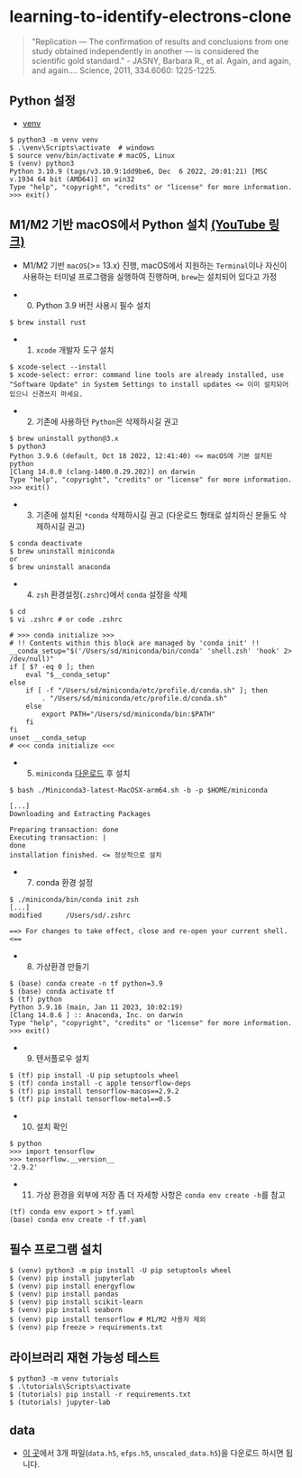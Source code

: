 # learning-to-identify-electrons-clone

> "Replication — The confirmation of results and conclusions from one study obtained independently in another — is considered the scientific gold standard." - JASNY, Barbara R., et al. Again, and again, and again…. Science, 2011, 334.6060: 1225-1225.

## Python 설정

* [venv](https://docs.python.org/3.10/library/venv.html)

```
$ python3 -m venv venv
$ .\venv\Scripts\activate  # windows
$ source venv/bin/activate # macOS, Linux
$ (venv) python3
Python 3.10.9 (tags/v3.10.9:1dd9be6, Dec  6 2022, 20:01:21) [MSC v.1934 64 bit (AMD64)] on win32
Type "help", "copyright", "credits" or "license" for more information.
>>> exit()
```

## M1/M2 기반 macOS에서 Python 설치 [(YouTube 링크)](https://www.youtube.com/watch?v=iqUEutQKd04)
- M1/M2 기반 `macOS`(>= 13.x) 진행, macOS에서 지원하는 `Terminal`이나 자신이 사용하는 터미널 프로그램을 실행하여 진행하며, `brew`는 설치되어 있다고 가정

- 0. Python 3.9 버전 사용시 필수 설치
```
$ brew install rust
```

- 1. `xcode` 개발자 도구 설치  
```
$ xcode-select --install
$ xcode-select: error: command line tools are already installed, use "Software Update" in System Settings to install updates <= 이미 설치되어 있으니 신경쓰지 마세요.
```

- 2. 기존에 사용하던 `Python`은 삭제하시길 권고
```
$ brew uninstall python@3.x
$ python3 
Python 3.9.6 (default, Oct 18 2022, 12:41:40) <= macOS에 기본 설치된 python
[Clang 14.0.0 (clang-1400.0.29.202)] on darwin
Type "help", "copyright", "credits" or "license" for more information.
>>> exit()
```

- 3. 기존에 설치된 `*conda` 삭제하시길 권고
(다운로드 형태로 설치하신 분들도 삭제하시길 권고)
```
$ conda deactivate
$ brew uninstall miniconda
or
$ brew uninstall anaconda
```

- 4. `zsh` 환경설정(`.zshrc`)에서 `conda` 설정을 삭제
```
$ cd
$ vi .zshrc # or code .zshrc

# >>> conda initialize >>>
# !! Contents within this block are managed by 'conda init' !!
__conda_setup="$('/Users/sd/miniconda/bin/conda' 'shell.zsh' 'hook' 2> /dev/null)"
if [ $? -eq 0 ]; then
    eval "$__conda_setup"
else
    if [ -f "/Users/sd/miniconda/etc/profile.d/conda.sh" ]; then
        . "/Users/sd/miniconda/etc/profile.d/conda.sh"
    else
        export PATH="/Users/sd/miniconda/bin:$PATH"
    fi
fi
unset __conda_setup
# <<< conda initialize <<<
```

- 5. `miniconda` [다운로드](https://repo.anaconda.com/miniconda/Miniconda3-latest-MacOSX-arm64.sh) 후 설치
```
$ bash ./Miniconda3-latest-MacOSX-arm64.sh -b -p $HOME/miniconda

[...]
Downloading and Extracting Packages

Preparing transaction: done
Executing transaction: |
done
installation finished. <= 정상적으로 설치
```

- 7. conda 환경 설정
```
$ ./miniconda/bin/conda init zsh
[...]
modified      /Users/sd/.zshrc

==> For changes to take effect, close and re-open your current shell. <==
```

- 8. 가상환경 만들기
```
$ (base) conda create -n tf python=3.9
$ (base) conda activate tf
$ (tf) python
Python 3.9.16 (main, Jan 11 2023, 10:02:19)
[Clang 14.0.6 ] :: Anaconda, Inc. on darwin
Type "help", "copyright", "credits" or "license" for more information.
>>> exit()
```

- 9. 텐서플로우 설치
```
$ (tf) pip install -U pip setuptools wheel
$ (tf) conda install -c apple tensorflow-deps
$ (tf) pip install tensorflow-macos==2.9.2
$ (tf) pip install tensorflow-metal==0.5
```

- 10. 설치 확인
```
$ python
>>> import tensorflow
>>> tensorflow.__version__
'2.9.2'
```

- 11. 가상 환경을 외부에 저장
좀 더 자세항 사항은 `conda env create -h`를 참고
```
(tf) conda env export > tf.yaml
(base) conda env create -f tf.yaml
```

## 필수 프로그램 설치

```
$ (venv) python3 -m pip install -U pip setuptools wheel
$ (venv) pip install jupyterlab
$ (venv) pip install energyflow
$ (venv) pip install pandas
$ (venv) pip install scikit-learn
$ (venv) pip install seaborn
$ (venv) pip install tensorflow # M1/M2 사용자 제외
$ (venv) pip freeze > requirements.txt
```

## 라이브러리 재현 가능성 테스트

```
$ python3 -m venv tutorials
$ .\tutorials\Scripts\activate
$ (tutorials) pip install -r requirements.txt
$ (tutorials) jupyter-lab
```

## data

* [이 곳](http://mlphysics.ics.uci.edu/data/2020_electron/)에서 3개 파일(`data.h5`, `efps.h5`, `unscaled_data.h5`)을 다운로드 하시면 됩니다.
